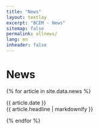 ```yaml
---
title: "News"
layout: textlay
excerpt: "BCEM - News"
sitemap: false
permalink: allnews/
lang: en
inheader: false
---
```


# News

{% for article in site.data.news %}
  <p>{{ article.date }} <br> {{ article.headline | markdownify }}</p>
{% endfor %}

